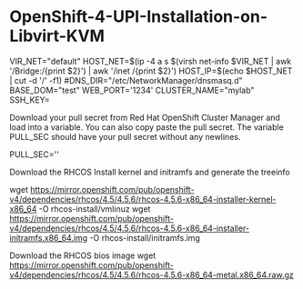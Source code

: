 # OpenShift-4-UPI-Installation-on-Libvirt-KVM

VIR_NET="default"
HOST_NET=$(ip -4 a s $(virsh net-info $VIR_NET | awk '/Bridge:/{print $2}') | awk '/inet /{print $2}')
HOST_IP=$(echo $HOST_NET | cut -d '/' -f1)
#DNS_DIR="/etc/NetworkManager/dnsmasq.d"
BASE_DOM="test"
WEB_PORT='1234'
CLUSTER_NAME="mylab"
SSH_KEY=<ssh pub key>
  
  Download your pull secret from Red Hat OpenShift Cluster Manager and load into a variable. You can also copy paste the pull secret. The variable PULL_SEC should have your pull secret without any newlines.
  
PULL_SEC='<paste-pull-secret>'
  
  Download the RHCOS Install kernel and initramfs and generate the treeinfo
  
wget https://mirror.openshift.com/pub/openshift-v4/dependencies/rhcos/4.5/4.5.6/rhcos-4.5.6-x86_64-installer-kernel-x86_64 -O rhcos-install/vmlinuz
wget https://mirror.openshift.com/pub/openshift-v4/dependencies/rhcos/4.5/4.5.6/rhcos-4.5.6-x86_64-installer-initramfs.x86_64.img -O rhcos-install/initramfs.img

  Download the RHCOS bios image
wget https://mirror.openshift.com/pub/openshift-v4/dependencies/rhcos/4.5/4.5.6/rhcos-4.5.6-x86_64-metal.x86_64.raw.gz


